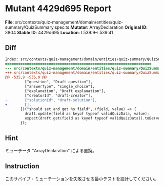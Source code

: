 # Mutant 4429d695 Report

**File**: src/contexts/quiz-management/domain/entities/quiz-summary/QuizSummary.spec.ts
**Mutator**: ArrayDeclaration
**Original ID**: 3804
**Stable ID**: 4429d695
**Location**: L539:9–L539:41

## Diff

```diff
Index: src/contexts/quiz-management/domain/entities/quiz-summary/QuizSummary.spec.ts
===================================================================
--- src/contexts/quiz-management/domain/entities/quiz-summary/QuizSummary.spec.ts	original
+++ src/contexts/quiz-management/domain/entities/quiz-summary/QuizSummary.spec.ts	mutated #3804
@@ -535,9 +535,9 @@
         ["question", "Draft question"],
         ["answerType", "single_choice"],
         ["explanation", "Draft explanation"],
         ["creatorId", "draft-creator"],
-        ["solutionId", "draft-solution"],
+        [],
       ])("should set and get %s field", (field, value) => {
         draft.update(field as keyof typeof validQuizData, value);
         expect(draft.get(field as keyof typeof validQuizData)).toBe(value);
       });
```

## Hint

ミューテータ "ArrayDeclaration" による置換。

## Instruction

このサバイブ・ミューテーションを失敗させる最小テストを設計してください。
